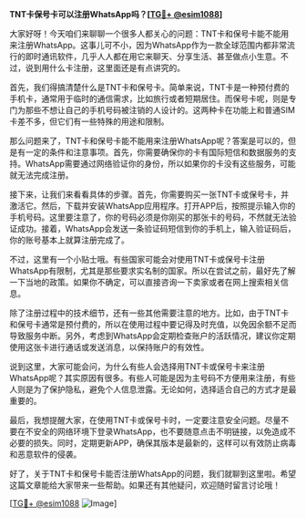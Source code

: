 **TNT卡保号卡可以注册WhatsApp吗？[[TG💪+ @esim1088](https://t.me/s/esim1088)]**

大家好呀！今天咱们来聊聊一个很多人都关心的问题：TNT卡和保号卡能不能用来注册WhatsApp。这事儿可不小，因为WhatsApp作为一款全球范围内都非常流行的即时通讯软件，几乎人人都在用它来聊天、分享生活、甚至做点小生意。不过，说到用什么卡注册，这里面还是有点讲究的。

首先，我们得搞清楚什么是TNT卡和保号卡。简单来说，TNT卡是一种预付费的手机卡，通常用于临时的通信需求，比如旅行或者短期居住。而保号卡呢，则是专门为那些不想让自己的手机号码被注销的人设计的。这两种卡在功能上和普通SIM卡差不多，但它们有一些特殊的用途和限制。

那么问题来了，TNT卡和保号卡能不能用来注册WhatsApp呢？答案是可以的，但是有一定的条件和注意事项。首先，你需要确保你的卡有国际短信和数据服务的支持。WhatsApp需要通过网络验证你的身份，所以如果你的卡没有这些服务，可能就无法完成注册。

接下来，让我们来看看具体的步骤。首先，你需要购买一张TNT卡或保号卡，并激活它。然后，下载并安装WhatsApp应用程序。打开APP后，按照提示输入你的手机号码。这里要注意了，你的号码必须是你刚买的那张卡的号码，不然就无法验证成功。接着，WhatsApp会发送一条验证码短信到你的手机上，输入验证码后，你的账号基本上就算注册完成了。

不过，这里有一个小贴士哦。有些国家可能会对使用TNT卡或保号卡注册WhatsApp有限制，尤其是那些要求实名制的国家。所以在尝试之前，最好先了解一下当地的政策。如果你不确定，可以直接咨询一下卖家或者在网上搜索相关信息。

除了注册过程中的技术细节，还有一些其他需要注意的地方。比如，由于TNT卡和保号卡通常是预付费的，所以在使用过程中要记得及时充值，以免因余额不足而导致服务中断。另外，考虑到WhatsApp会定期检查账户的活跃情况，建议你定期使用这张卡进行通话或发送消息，以保持账户的有效性。

说到这里，大家可能会问，为什么有些人会选择用TNT卡或保号卡来注册WhatsApp呢？其实原因有很多。有些人可能是因为主号码不方便用来注册，有些人则是为了保护隐私，避免个人信息泄露。无论如何，选择适合自己的方式才是最重要的。

最后，我想提醒大家，在使用TNT卡或保号卡时，一定要注意安全问题。尽量不要在不安全的网络环境下登录WhatsApp，也不要随意点击不明链接，以免造成不必要的损失。同时，定期更新APP，确保其版本是最新的，这样可以有效防止病毒和恶意软件的侵袭。

好了，关于TNT卡和保号卡能否注册WhatsApp的问题，我们就聊到这里啦。希望这篇文章能给大家带来一些帮助。如果还有其他疑问，欢迎随时留言讨论哦！

[[TG💪+ @esim1088](https://t.me/s/esim1088) ![Image](https://i.postimg.cc/4NQfJmqS/Snipaste-2025-05-13-00-14-12.png)]